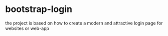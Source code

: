 # bootstrap-login
the project is based on how to create a modern and attractive login page for websites or web-app
